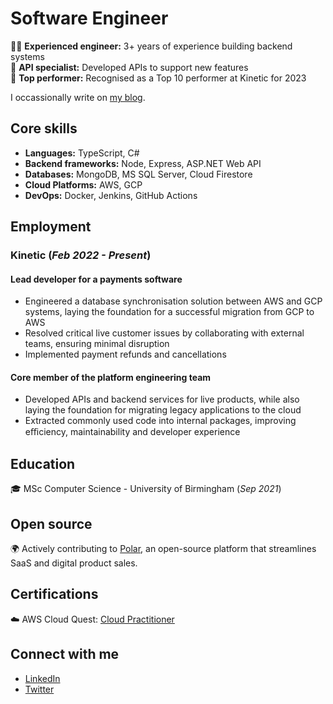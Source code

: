 # Software Engineer

👨‍💻 **Experienced engineer:** 3+ years of experience building backend systems<br>
🔌 **API specialist:** Developed APIs to support new features<br>
🏅 **Top performer:** Recognised as a Top 10 performer at Kinetic for 2023

I occassionally write on [my blog](https://www.thecodingpalace.com).

## Core skills

- **Languages:** TypeScript, C#
- **Backend frameworks:** Node, Express, ASP.NET Web API
- **Databases:** MongoDB, MS SQL Server, Cloud Firestore
- **Cloud Platforms:** AWS, GCP
- **DevOps:** Docker, Jenkins, GitHub Actions

## Employment

### Kinetic (_Feb 2022 - Present_)

#### Lead developer for a payments software

- Engineered a database synchronisation solution between AWS and GCP systems, laying the foundation for a successful migration from GCP to AWS
- Resolved critical live customer issues by collaborating with external teams, ensuring minimal disruption
- Implemented payment refunds and cancellations

#### Core member of the platform engineering team

- Developed APIs and backend services for live products, while also laying the foundation for migrating legacy applications to the cloud
- Extracted commonly used code into internal packages, improving eﬃciency, maintainability and developer experience

## Education

🎓 MSc Computer Science - University of Birmingham (_Sep 2021_)

## Open source

🌍 Actively contributing to [Polar](https://github.com/polarsource/polar/pulls?q=is%3Apr+author%3Amagarpratik), an open-source platform that streamlines SaaS and digital product sales.

## Certifications

☁️ AWS Cloud Quest: [Cloud Practitioner](https://www.credly.com/badges/fb2ceee8-a844-4abb-9622-db0eb48220c4/public_url)

## Connect with me

- [LinkedIn](https://www.linkedin.com/in/magarpratik)
- [Twitter](https://x.com/magarpratik_)
